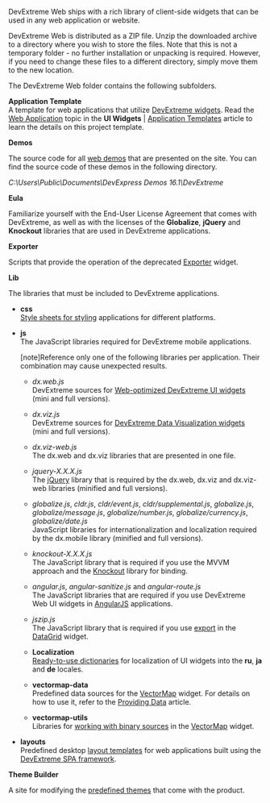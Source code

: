 DevExtreme Web ships with a rich library of client-side widgets that can be used in any web application or website.

DevExtreme Web is distributed as a ZIP file. Unzip the downloaded archive to a directory where you wish to store the files. Note that this is not a temporary folder - no further installation or unpacking is required. However, if you need to change these files to a different directory, simply move them to the new location.

The DevExtreme Web folder contains the following subfolders.

**Application Template**  
A template for web applications that utilize [DevExtreme widgets](/concepts/Common/05%20Introduction%20to%20DevExtreme/20%20Web%20Development/10%20Overview '/Documentation/Guide/Common/Introduction_to_DevExtreme/#Web_Development/Overview'). Read the [Web Application](/concepts/10%20UI%20Widgets/0%20Basics/30%20Application%20Templates/0%20Web%20Application.md '/Documentation/Guide/UI_Widgets/Basics/Application_Templates/#Web_Application') topic in the **UI Widgets** | [Application Templates](/Documentation/Guide/UI_Widgets/Basics/Application_Templates/#Application_Templates) article to learn the details on this project template.

**Demos**  

The source code for all [web demos](WebDevelopment/Demos) that are presented on the site. You can find the source code of these demos in the following directory.

*C:\Users\Public\Documents\DevExpress Demos 16.1\DevExtreme*

**Eula**  

Familiarize yourself with the End-User License Agreement that comes with DevExtreme, as well as with the licenses of the **Globalize**, **jQuery** and **Knockout** libraries that are used in DevExtreme applications.

**Exporter**  

Scripts that provide the operation of the deprecated [Exporter](/api-reference/20%20Data%20Visualization%20Widgets/80%20dxExporter '/Documentation/ApiReference/Data_Visualization_Widgets/dxExporter/') widget.

**Lib**  

The libraries that must be included to DevExtreme applications.

- **css**  
[Style sheets for styling](/concepts/60%20Themes/10%20Predefined%20Themes '/Documentation/Guide/Themes/Predefined_Themes/') applications for different platforms.  
- **js**  
The JavaScript libraries required for DevExtreme mobile applications.

    [note]Reference only one of the following libraries per application. Their combination may cause unexpected results.

    - *dx.web.js*  
    DevExtreme sources for [Web-optimized DevExtreme UI widgets](/concepts/Common/05%20Introduction%20to%20DevExtreme/20%20Web%20Development/10%20Overview/10%20UI%20Widgets%20Library.md '/Documentation/Guide/Common/Introduction_to_DevExtreme/#Web_Development/Overview/UI_Widgets_Library') (mini and full versions).
    - *dx.viz.js*  
    DevExtreme sources for [DevExtreme Data Visualization widgets](/concepts/Common/05%20Introduction%20to%20DevExtreme/20%20Web%20Development/10%20Overview/20%20Data%20Visualization%20Library.md '/Documentation/Guide/Common/Introduction_to_DevExtreme/#Web_Development/Overview/Data_Visualization_Library') (mini and full versions).
    - *dx.viz-web.js*  
    The dx.web and dx.viz libraries that are presented in one file.
    - *jquery-X.X.X.js*  
    The [jQuery](https://jquery.com) library that is required by the dx.web, dx.viz and dx.viz-web libraries (minified and full versions).
    - *globalize.js*, *cldr.js*, *cldr/event.js*, *cldr/supplemental.js*, *globalize.js*, *globalize/message.js*, *globalize/number.js*, *globalize/currency.js*, *globalize/date.js*  
    JavaScript libraries for internationalization and localization required by the dx.mobile library (minified and full versions).
    - *knockout-X.X.X.js*  
    The JavaScript library that is required if you use the MVVM approach and the [Knockout](https://knockoutjs.com) library for binding.
    - *angular.js*, *angular-sanitize.js* and *angular-route.js*  
    The JavaScript libraries that are required if you use DevExtreme Web UI widgets in [AngularJS](https://angularjs.org) applications.
    - *jszip.js*  
    The JavaScript library that is required if you use [export](/concepts/10%20UI%20Widgets/70%20Data%20Grid/090%20Client-Side%20Export '/Documentation/Guide/UI_Widgets/Data_Grid/Client-Side_Export/') in the [DataGrid](/api-reference/10%20UI%20Widgets/dxDataGrid '/Documentation/ApiReference/UI_Widgets/dxDataGrid/') widget.
    - **Localization**  
    [Ready-to-use dictionaries](/concepts/10%20UI%20Widgets/80%20Common/10%20Localization/2%20Use%20Predefined%20Dictionaries.md '/Documentation/Guide/UI_Widgets/Common/Localization/#Use_Predefined_Dictionaries') for localization of UI widgets into the **ru**, **ja** and **de** locales.

    - **vectormap-data**  
    Predefined data sources for the [VectorMap](/api-reference/20%20Data%20Visualization%20Widgets/70%20dxVectorMap '/Documentation/ApiReference/Data_Visualization_Widgets/dxVectorMap/') widget. For details on how to use it, refer to the [Providing Data](/concepts/20%20Data%20Visualization/35%20VectorMap/20%20Providing%20Data '/Documentation/Guide/Data_Visualization/VectorMap/Providing_Data/') article.
    - **vectormap-utils**  
    Libraries for [working with binary sources](/Documentation/Guide/Widgets/VectorMap/Providing_Data/#Data_for_Areas/Using_a_Binary_Source) in the [VectorMap](/api-reference/20%20Data%20Visualization%20Widgets/70%20dxVectorMap '/Documentation/ApiReference/Data_Visualization_Widgets/dxVectorMap/') widget.

- **layouts**  
Predefined desktop [layout templates](/concepts/40%20SPA%20Framework/13%20Built-in%20Layouts '/Documentation/Guide/SPA_Framework/Built-in_Layouts/') for web applications built using the [DevExtreme SPA framework](/concepts/Common/05%20Introduction%20to%20DevExtreme/10%20Mobile%20Development/10%20Overview/20%20SPA%20Framework.md '/Documentation/Guide/Common/Introduction_to_DevExtreme/#Mobile_Development/Overview/SPA_Framework').

**Theme Builder**  

A site for modifying the [predefined themes](/concepts/60%20Themes/10%20Predefined%20Themes '/Documentation/Guide/Themes/Predefined_Themes/') that come with the product.
